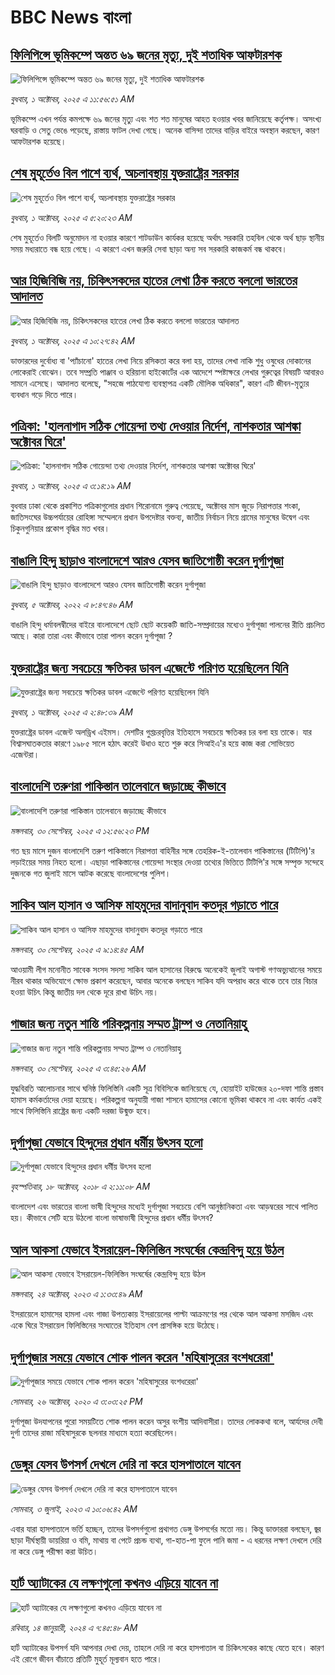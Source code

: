 # BBC News বাংলা## [ফিলিপিন্সে ভূমিকম্পে অন্তত ৬৯ জনের মৃত্যু, দুই শতাধিক আফটারশক  ](https://www.bbc.com/bengali/articles/cx201n65q49o?at_medium=RSS&at_campaign=rss?at_campaign=githubrss)![ফিলিপিন্সে ভূমিকম্পে অন্তত ৬৯ জনের মৃত্যু, দুই শতাধিক আফটারশক  ](https://ichef.bbci.co.uk/ace/ws/240/cpsprodpb/48d0/live/6328c600-9eae-11f0-b741-177e3e2c2fc7.jpg)_বুধবার, ১ অক্টোবর, ২০২৫ এ ১১:৫৬:৫১ AM_ভূমিকম্পে এখন পর্যন্ত কমপক্ষে ৬৯ জনের মৃত্যু এবং শত শত মানুষের আহত হওয়ার খবর জানিয়েছে কর্তৃপক্ষ। অসংখ্য ঘরবাড়ি ও সেতু ভেঙে পড়েছে, রাস্তায় ফাটল দেখা গেছে। অনেক বাসিন্দা তাদের বাড়ির বাইরে অবস্থান করছেন, কারণ আফটারশক হয়েছে।## [শেষ মুহূর্তেও বিল পাশে ব্যর্থ, অচলাবস্থায় যুক্তরাষ্ট্রের সরকার](https://www.bbc.com/bengali/articles/cnvrpql1vd5o?at_medium=RSS&at_campaign=rss?at_campaign=githubrss)![শেষ মুহূর্তেও বিল পাশে ব্যর্থ, অচলাবস্থায় যুক্তরাষ্ট্রের সরকার](https://ichef.bbci.co.uk/ace/ws/240/cpsprodpb/ded9/live/cb804290-9e78-11f0-92db-77261a15b9d2.jpg)_বুধবার, ১ অক্টোবর, ২০২৫ এ ৫:২০:২৩ AM_শেষ মুহূর্তেও বিলটি অনুমোদন না হওয়ার কারণে শাটডাউন কার্যকর হয়েছে অর্থাৎ সরকারি তহবিল থেকে অর্থ ছাড় স্থানীয় সময় মধ্যরাতে বন্ধ হয়ে গেছে। এ কারণে এখন জরুরি সেবা ছাড়া অন্য সব সরকারি কাজকর্ম বন্ধ থাকবে।## [আর হিজিবিজি নয়, চিকিৎসকদের হাতের লেখা ঠিক করতে বললো ভারতের আদালত](https://www.bbc.com/bengali/articles/cjd1p2l91jyo?at_medium=RSS&at_campaign=rss?at_campaign=githubrss)![আর হিজিবিজি নয়, চিকিৎসকদের হাতের লেখা ঠিক করতে বললো ভারতের আদালত](https://ichef.bbci.co.uk/ace/ws/240/cpsprodpb/99d4/live/204ff250-9ea8-11f0-b741-177e3e2c2fc7.jpg)_বুধবার, ১ অক্টোবর, ২০২৫ এ ১০:২৭:৪২ AM_ডাক্তারদের দুর্বোধ্য বা 'প্যাঁচানো' হাতের লেখা নিয়ে রসিকতা করে বলা হয়, তাদের লেখা নাকি শুধু ওষুধের দোকানের লোকেরাই বোঝেন। তবে সম্প্রতি পাঞ্জাব ও হরিয়ানা হাইকোর্টের এক আদেশে স্পষ্টাক্ষরে লেখার গুরুত্বের বিষয়টি আবারও সামনে এসেছে। আদালত বলেছে, "সহজে পাঠযোগ্য ব্যবস্থাপত্র একটি মৌলিক অধিকার", কারণ এটি জীবন-মৃত্যুর ব্যবধান গড়ে দিতে পারে।## [পত্রিকা: 'হালনাগাদ সঠিক গোয়েন্দা তথ্য দেওয়ার নির্দেশ, নাশকতার আশঙ্কা অক্টোবর ঘিরে'](https://www.bbc.com/bengali/articles/c20z2k4rwnvo?at_medium=RSS&at_campaign=rss?at_campaign=githubrss)![পত্রিকা: 'হালনাগাদ সঠিক গোয়েন্দা তথ্য দেওয়ার নির্দেশ, নাশকতার আশঙ্কা অক্টোবর ঘিরে'](https://ichef.bbci.co.uk/ace/ws/240/cpsprodpb/66cc/live/68ac2700-9e6a-11f0-9a21-61484cdea1e3.jpg)_বুধবার, ১ অক্টোবর, ২০২৫ এ ৩:১৪:১৯ AM_বুধবার ঢাকা থেকে প্রকাশিত পত্রিকাগুলোর প্রধান শিরোনামে গুরুত্ব পেয়েছে, অক্টোবর মাস জুড়ে নিরাপত্তার শংকা, জাতিসংঘের উচ্চপর্যায়ের রোহিঙ্গা সম্মেলনে প্রধান উপদেষ্টার বক্তব্য, জাতীয় নির্বাচন নিয়ে গ্রামের মানুষের উদ্বেগ এবং চিকুনগুনিয়ার প্রকোপ বৃদ্ধির মত খবর।## [বাঙালি হিন্দু ছাড়াও বাংলাদেশে আরও যেসব জাতিগোষ্ঠী করেন দুর্গাপূজা](https://www.bbc.com/bengali/news-63121153?at_medium=RSS&at_campaign=rss?at_campaign=githubrss)![বাঙালি হিন্দু ছাড়াও বাংলাদেশে আরও যেসব জাতিগোষ্ঠী করেন দুর্গাপূজা](https://ichef.bbci.co.uk/ace/standard/240/cpsprodpb/85EF/production/_126978243_tripura.jpg)_বুধবার, ৫ অক্টোবর, ২০২২ এ ৮:৪৭:৪৬ AM_বাঙালি হিন্দু ধর্মাবলম্বীদের বাইরে বাংলাদেশে ছোট ছোট কয়েকটি জাতি-সম্প্রদায়ের মধ্যেও দুর্গাপূজা পালনের রীতি প্রচলিত আছে। কারা তারা এবং কীভাবে তারা পালন করেন দুর্গাপূজা ?## [যুক্তরাষ্ট্রের জন্য সবচেয়ে ক্ষতিকর ডাবল এজেন্টে পরিণত হয়েছিলেন যিনি](https://www.bbc.com/bengali/articles/cqj78en8jvzo?at_medium=RSS&at_campaign=rss?at_campaign=githubrss)![যুক্তরাষ্ট্রের জন্য সবচেয়ে ক্ষতিকর ডাবল এজেন্টে পরিণত হয়েছিলেন যিনি](https://ichef.bbci.co.uk/ace/ws/240/cpsprodpb/a5ea/live/b7472a70-4093-11f0-835b-310c7b938e84.jpg)_বুধবার, ১ অক্টোবর, ২০২৫ এ ২:৪৮:৩৯ AM_যুক্তরাষ্ট্রের ডাবল এজেন্ট অলড্রিখ এইমস। দেশটির গুপ্তচরবৃত্তির ইতিহাসে সবচেয়ে ক্ষতিকর চর বলা হয় তাকে। যার বিশ্বাসঘাতকতার কারণে ১৯৮৫ সালে হঠাৎ করেই উধাও হতে শুরু করে সিআইএ'র হয়ে কাজ করা সোভিয়েত এজেন্টরা।## [বাংলাদেশি তরুণরা পাকিস্তান তালেবানে জড়াচ্ছে কীভাবে](https://www.bbc.com/bengali/articles/cgj10e65y6wo?at_medium=RSS&at_campaign=rss?at_campaign=githubrss)![বাংলাদেশি তরুণরা পাকিস্তান তালেবানে জড়াচ্ছে কীভাবে](https://ichef.bbci.co.uk/ace/ws/240/cpsprodpb/48c8/live/4ea07470-9de7-11f0-92db-77261a15b9d2.jpg)_মঙ্গলবার, ৩০ সেপ্টেম্বর, ২০২৫ এ ১২:৫৬:২৩ PM_গত ছয় মাসে দুজন বাংলাদেশি তরুণ পাকিস্তানে নিরাপত্তা বাহিনীর সঙ্গে তেহরিক-ই-তালেবান পাকিস্তানের (টিটিপি)'র লড়াইয়ের সময় নিহত হলো। এছাড়া পাকিস্তানের গোয়েন্দা সংস্থার দেওয়া তথ্যের ভিত্তিতে টিটিপি'র সঙ্গে সম্পৃক্ত সন্দেহে দুজনকে গত জুলাই মাসে আটক করেছে বাংলাদেশের পুলিশ।## [সাকিব আল হাসান ও আসিফ মাহমুদের বাদানুবাদ কতদূর গড়াতে পারে](https://www.bbc.com/bengali/articles/cx23wj5p00eo?at_medium=RSS&at_campaign=rss?at_campaign=githubrss)![সাকিব আল হাসান ও আসিফ মাহমুদের বাদানুবাদ কতদূর গড়াতে পারে](https://ichef.bbci.co.uk/ace/ws/240/cpsprodpb/42a1/live/6580d7c0-9da6-11f0-928c-71dbb8619e94.png)_মঙ্গলবার, ৩০ সেপ্টেম্বর, ২০২৫ এ ৯:১৪:৪৫ AM_আওয়ামী লীগ মনোনীত সাবেক সংসদ সদস্য সাকিব আল হাসানের বিরুদ্ধে অনেকেই জুলাই অগাস্ট গণঅভ্যুত্থানের সময়ে নীরব থাকার অভিযোগে ক্ষোভ প্রকাশ করেছেন, আবার অনেকে বলছেন সাকিব যদি অপরাধ করে থাকে তবে তার বিচার হওয়া উচিৎ কিন্তু জাতীয় দল থেকে দূরে রাখা উচিৎ নয়।## [গাজার জন্য নতুন শান্তি পরিকল্পনায় সম্মত ট্রাম্প ও নেতানিয়াহু](https://www.bbc.com/bengali/articles/cwy83knwnpno?at_medium=RSS&at_campaign=rss?at_campaign=githubrss)![গাজার জন্য নতুন শান্তি পরিকল্পনায় সম্মত ট্রাম্প ও নেতানিয়াহু](https://ichef.bbci.co.uk/ace/ws/240/cpsprodpb/cf13/live/f8b04510-9dad-11f0-8381-4fb291c53611.jpg)_মঙ্গলবার, ৩০ সেপ্টেম্বর, ২০২৫ এ ৩:৪৫:২৬ AM_যুদ্ধবিরতি আলোচনার সাথে ঘনিষ্ঠ ফিলিস্তিনি একটি সূত্র বিবিসিকে জানিয়েছে যে, হোয়াইট হাউজের ২০-দফা শান্তি প্রস্তাব হামাস কর্মকর্তাদের দেয়া হয়েছে। পরিকল্পনা অনুযায়ী গাজা শাসনে হামাসের কোনো ভূমিকা থাকবে না এবং কার্যত একই সাথে ফিলিস্তিনি রাষ্ট্রের জন্য একটি দরজা উন্মুক্ত হবে।## [দুর্গাপূজা যেভাবে হিন্দুদের প্রধান ধর্মীয় উৎসব হলো](https://www.bbc.com/bengali/news-45882951?at_medium=RSS&at_campaign=rss?at_campaign=githubrss)![দুর্গাপূজা যেভাবে হিন্দুদের প্রধান ধর্মীয় উৎসব হলো](https://ichef.bbci.co.uk/ace/standard/240/cpsprodpb/0A31/production/_103890620_dhakesshari.jpg)_বৃহস্পতিবার, ১৮ অক্টোবর, ২০১৮ এ ২:১১:০৮ AM_বাংলাদেশ এবং ভারতের বাংলা ভাষী হিন্দুদের মধ্যেই দুর্গাপূজা সবচেয়ে বেশি আনুষ্ঠানিকতা এবং আড়ম্বরের সাথে পালিত হয়। কীভাবে সেটি হয়ে উঠলো বাংলা ভাষাভাষী হিন্দুদের প্রধান ধর্মীয় উৎসব?## [আল আকসা যেভাবে ইসরায়েল-ফিলিস্তিন সংঘর্ষের কেন্দ্রবিন্দু হয়ে উঠল](https://www.bbc.com/bengali/articles/cw9v2vr7jdpo?at_medium=RSS&at_campaign=rss?at_campaign=githubrss)![আল আকসা যেভাবে ইসরায়েল-ফিলিস্তিন সংঘর্ষের কেন্দ্রবিন্দু হয়ে উঠল](https://ichef.bbci.co.uk/ace/ws/240/cpsprodpb/29c7/live/de7fe310-71b0-11ee-b315-7d1db3f558c6.jpg)_মঙ্গলবার, ২৪ অক্টোবর, ২০২৩ এ ১:৩৩:৪৯ AM_ইসরায়েলে হামাসের হামলা এবং গাজা উপত্যকায় ইসরায়েলের পাল্টা আক্রমণের পর থেকে আল আকসা মসজিদ এবং একে ঘিরে ইসরায়েল ফিলিস্তিনের সংঘাতের ইতিহাস বেশ প্রাসঙ্গিক হয়ে উঠেছে।## [দুর্গাপূজার সময়ে যেভাবে শোক পালন করেন 'মহিষাসুরের বংশধরেরা'](https://www.bbc.com/bengali/news-54690291?at_medium=RSS&at_campaign=rss?at_campaign=githubrss)![দুর্গাপূজার সময়ে যেভাবে শোক পালন করেন 'মহিষাসুরের বংশধরেরা'](https://ichef.bbci.co.uk/ace/standard/240/cpsprodpb/156E1/production/_115077778_gettyimages-1175345464.jpg)_সোমবার, ২৬ অক্টোবর, ২০২০ এ ৩:০৩:২৫ PM_দুর্গাপূজা উদযাপনের পুরো সময়টিতে শোক পালন করেন অসুর বংশীয় আদিবাসীরা। তাদের লোককথা বলে, আর্যদের দেবী দুর্গা তাদের রাজা মহিষাসুরকে ছলনার মাধ্যমে হত্যা করেছিলেন।## [ডেঙ্গুর যেসব উপসর্গ দেখলে দেরি না করে হাসপাতালে যাবেন](https://www.bbc.com/bengali/articles/c72xp58p435o?at_medium=RSS&at_campaign=rss?at_campaign=githubrss)![ডেঙ্গুর যেসব উপসর্গ দেখলে দেরি না করে হাসপাতালে যাবেন](https://ichef.bbci.co.uk/ace/ws/240/cpsprodpb/55de/live/89449250-1973-11ee-a5ed-f9fe36f3a415.jpg)_সোমবার, ৩ জুলাই, ২০২৩ এ ১০:০৬:৪২ AM_এবার যারা হাসপাতালে ভর্তি হচ্ছেন, তাদের উপসর্গগুলো  প্রথাগত ডেঙ্গু উপসর্গের মতো নয়। কিন্তু ডাক্তাররা বলছেন, জ্বর ছাড়া দীর্ঘস্থায়ী ডায়রিয়া ও বমি, মাথায় বা পেটে প্রচন্ড ব্যথা, গা-হাত-পা ফুলে পানি জমা - এ ধরনের লক্ষণ দেখলে দেরি না করে ডেঙ্গু পরীক্ষা করা উচিত।## [হার্ট অ্যাটাকের যে লক্ষণগুলো কখনও এড়িয়ে যাবেন না](https://www.bbc.com/bengali/articles/c72yqzd5q1jo?at_medium=RSS&at_campaign=rss?at_campaign=githubrss)![হার্ট অ্যাটাকের যে লক্ষণগুলো কখনও এড়িয়ে যাবেন না](https://ichef.bbci.co.uk/ace/ws/240/cpsprodpb/d550/live/00b4c4d0-a31d-11ee-a161-25dd32717e28.jpg)_রবিবার, ১৪ জানুয়ারী, ২০২৪ এ ৭:৪৫:৪৮ AM_হার্ট অ্যাটাকের উপসর্গ যদি আপনার দেখা দেয়, তাহলে দেরি না করে হাসপাতাল বা চিকিৎসকের কাছে যেতে হবে। কারণ এই রোগে জীবন বাঁচাতে প্রতিটি মুহূর্ত মূল্যবান হতে পারে।